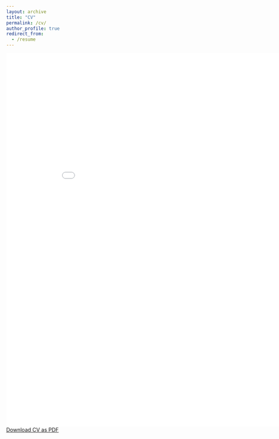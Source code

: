 ```yaml
---
layout: archive
title: "CV"
permalink: /cv/
author_profile: true
redirect_from:
  - /resume
---
```

<embed src="{{ site.baseurl }}/files/CV_ShengyuLi.pdf" width="900" height="1000" type='application/pdf'>
<div class="cv-download-links">
  <a href="{{ site.baseurl }}/files/CV_ShengyuLi.pdf" class="btn btn--primary">Download CV as PDF</a>
</div>

<!-- {% include base_path %}

Education
======
* Ph.D in Version Control Theory, GitHub University, 2018 (expected)
* M.S. in Jekyll, GitHub University, 2014
* B.S. in GitHub, GitHub University, 2012

Work experience
======
* Spring 2024: Academic Pages Collaborator
  * GitHub University
  * Duties includes: Updates and improvements to template
  * Supervisor: The Users

* Fall 2015: Research Assistant
  * GitHub University
  * Duties included: Merging pull requests
  * Supervisor: Professor Hub

* Summer 2015: Research Assistant
  * GitHub University
  * Duties included: Tagging issues
  * Supervisor: Professor Git
  
Skills
======
* Skill 1
* Skill 2
  * Sub-skill 2.1
  * Sub-skill 2.2
  * Sub-skill 2.3
* Skill 3

Publications
======
  <ul>{% for post in site.publications reversed %}
    {% include archive-single-cv.html %}
  {% endfor %}</ul>
  
Talks
======
  <ul>{% for post in site.talks reversed %}
    {% include archive-single-talk-cv.html  %}
  {% endfor %}</ul>
  
Teaching
======
  <ul>{% for post in site.teaching reversed %}
    {% include archive-single-cv.html %}
  {% endfor %}</ul> 
  
Service and leadership
======
* Currently signed in to 43 different slack teams -->
